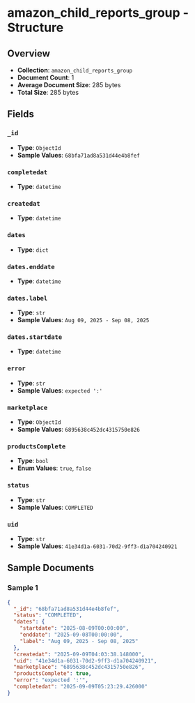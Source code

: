 # amazon_child_reports_group - Structure

## Overview
- **Collection**: `amazon_child_reports_group`
- **Document Count**: 1
- **Average Document Size**: 285 bytes
- **Total Size**: 285 bytes

## Fields

### `_id`

- **Type**: `ObjectId`
- **Sample Values**: `68bfa71ad8a531d44e4b8fef`

### `completedat`

- **Type**: `datetime`

### `createdat`

- **Type**: `datetime`

### `dates`

- **Type**: `dict`

### `dates.enddate`

- **Type**: `datetime`

### `dates.label`

- **Type**: `str`
- **Sample Values**: `Aug 09, 2025 - Sep 08, 2025`

### `dates.startdate`

- **Type**: `datetime`

### `error`

- **Type**: `str`
- **Sample Values**: `expected ':'`

### `marketplace`

- **Type**: `ObjectId`
- **Sample Values**: `6895638c452dc4315750e826`

### `productsComplete`

- **Type**: `bool`
- **Enum Values**: `true`, `false`

### `status`

- **Type**: `str`
- **Sample Values**: `COMPLETED`

### `uid`

- **Type**: `str`
- **Sample Values**: `41e34d1a-6031-70d2-9ff3-d1a704240921`


## Sample Documents

### Sample 1

```json
{
  "_id": "68bfa71ad8a531d44e4b8fef",
  "status": "COMPLETED",
  "dates": {
    "startdate": "2025-08-09T00:00:00",
    "enddate": "2025-09-08T00:00:00",
    "label": "Aug 09, 2025 - Sep 08, 2025"
  },
  "createdat": "2025-09-09T04:03:38.148000",
  "uid": "41e34d1a-6031-70d2-9ff3-d1a704240921",
  "marketplace": "6895638c452dc4315750e826",
  "productsComplete": true,
  "error": "expected ':'",
  "completedat": "2025-09-09T05:23:29.426000"
}
```

